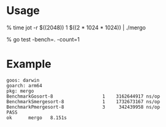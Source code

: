 
Usage
=====

%  time jot -r $((2048))  1 $((2 * 1024 * 1024)) | ./mergo

% go test -bench=. -count=1

Example
=======
```
goos: darwin
goarch: arm64
pkg: mergo
BenchmarkGosort-8       	       1	3162644917 ns/op
BenchmarkSmergesort-8   	       1	1732673167 ns/op
BenchmarkPmergesort-8   	       3	 342439958 ns/op
PASS
ok  	mergo	8.151s
```

